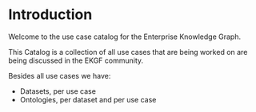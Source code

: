 # Introduction

Welcome to the use case catalog for the Enterprise Knowledge Graph.

This Catalog is a collection of all use cases that are being
worked on are being discussed in the EKGF community.

Besides all use cases we have:

- Datasets, per use case
- Ontologies, per dataset and per use case



